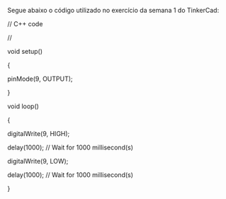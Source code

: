 Segue abaixo o código utilizado no exercício da semana 1 do TinkerCad:

// C++ code

//

void setup()

{

  pinMode(9, OUTPUT);
  
}

void loop()

{

  digitalWrite(9, HIGH);
  
  delay(1000); // Wait for 1000 millisecond(s)
  
  digitalWrite(9, LOW);
  
  delay(1000); // Wait for 1000 millisecond(s)
  
}
